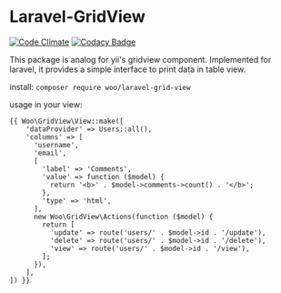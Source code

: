 # Laravel-GridView

[![Code Climate](https://codeclimate.com/github/deniskoronets/Laravel-GridView/badges/gpa.svg)](https://codeclimate.com/github/deniskoronets/Laravel-GridView) [![Codacy Badge](https://api.codacy.com/project/badge/Grade/09b254fbd7ab42379daf9e428fbc4be5)](https://www.codacy.com/app/deniskoronets/Laravel-GridView?utm_source=github.com&amp;utm_medium=referral&amp;utm_content=deniskoronets/Laravel-GridView&amp;utm_campaign=Badge_Grade)

This package is analog for yii's gridview component.
Implemented for laravel, it provides a simple interface to print data in table view.

install:
`composer require woo/laravel-grid-view`

usage in your view:
```
{{ Woo\GridView\View::make([
    'dataProvider' => Users::all(),
    'columns' => [
      'username',
      'email',
      [
        'label' => 'Comments',
        'value' => function ($model) {
          return '<b>' . $model->comments->count() . '</b>';
        },
        'type' => 'html',
      ],
      new Woo\GridView\Actions(function ($model) {
        return [
          'update' => route('users/' . $model->id . '/update'),
          'delete' => route('users/' . $model->id . '/delete'),
          'view' => route('users/' . $model->id . '/view'),
        ];
      }),
    ],
]) }}
```
